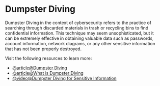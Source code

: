 # Dumpster Diving

Dumpster Diving in the context of cybersecurity refers to the practice of searching through discarded materials in trash or recycling bins to find confidential information. This technique may seem unsophisticated, but it can be extremely effective in obtaining valuable data such as passwords, account information, network diagrams, or any other sensitive information that has not been properly destroyed.

Visit the following resources to learn more:

- [@article@Dumpster Diving](https://www.techtarget.com/searchsecurity/definition/dumpster-diving)
- [@article@What is Dumpster Diving](https://powerdmarc.com/dumpster-diving-in-cybersecurity/)
- [@video@Dumpster Diving for Sensitive Information](https://www.youtube.com/watch?v=Pom86gq4mk4)
